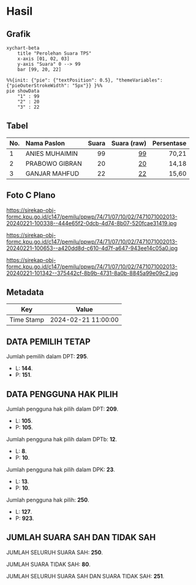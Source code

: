 # Hasil

## Grafik

```mermaid
xychart-beta
    title "Perolehan Suara TPS"
    x-axis [01, 02, 03]
    y-axis "Suara" 0 --> 99
    bar [99, 20, 22]
```

```mermaid
%%{init: {"pie": {"textPosition": 0.5}, "themeVariables": {"pieOuterStrokeWidth": "5px"}} }%%
pie showData
    "1" : 99
    "2" : 20
    "3" : 22
```

## Tabel

| No. | Nama Paslon    | Suara | Suara (raw) | Persentase |
|:--- |:-------------- | -----:| -----------:| ----------:|
| 1   | ANIES MUHAIMIN | 99    | [99][p-1]   | 70,21      |
| 2   | PRABOWO GIBRAN | 20    | [20][p-2]   | 14,18      |
| 3   | GANJAR MAHFUD  | 22    | [22][p-3]   | 15,60      |


[p-1]: https://github.com/gigit-pemilu/pemilu-2024-74-sulawesi-tenggara/blob/main/pilpres/hitung-suara/sub/74-sulawesi-tenggara/sub/71-kota-kendari/sub/07-wua-wua/sub/1002-bonggoeya/sub/013-tps/sub/paslon-1.txt
[p-2]: https://github.com/gigit-pemilu/pemilu-2024-74-sulawesi-tenggara/blob/main/pilpres/hitung-suara/sub/74-sulawesi-tenggara/sub/71-kota-kendari/sub/07-wua-wua/sub/1002-bonggoeya/sub/013-tps/sub/paslon-2.txt
[p-3]: https://github.com/gigit-pemilu/pemilu-2024-74-sulawesi-tenggara/blob/main/pilpres/hitung-suara/sub/74-sulawesi-tenggara/sub/71-kota-kendari/sub/07-wua-wua/sub/1002-bonggoeya/sub/013-tps/sub/paslon-3.txt

## Foto C Plano

https://sirekap-obj-formc.kpu.go.id/c147/pemilu/ppwp/74/71/07/10/02/7471071002013-20240221-100338--444e65f2-0dcb-4d74-8b07-520fcae31419.jpg

https://sirekap-obj-formc.kpu.go.id/c147/pemilu/ppwp/74/71/07/10/02/7471071002013-20240221-100653--a420dd8d-c610-4d7f-a647-943ee14c05a0.jpg

https://sirekap-obj-formc.kpu.go.id/c147/pemilu/ppwp/74/71/07/10/02/7471071002013-20240221-101342--375442cf-8b9b-4731-8a0b-8845a99e09c2.jpg


## Metadata

| Key        | Value               |
| ---------- | ------------------- |
| Time Stamp | 2024-02-21 11:00:00 |


## DATA PEMILIH TETAP

Jumlah pemilih dalam DPT: **295**.
 * L: **144**.
 * P: **151**.

## DATA PENGGUNA HAK PILIH

Jumlah pengguna hak pilih dalam DPT: **209**.
 * L: **105**.
 * P: **105**.

Jumlah pengguna hak pilih dalam DPTb: **12**.
 * L: **8**.
 * P: **10**.

Jumlah pengguna hak pilih dalam DPK: **23**.
 * L: **13**.
 * P: **10**.

Jumlah pengguna hak pilih: **250**.
 * L: **127**.
 * P: **923**.

## JUMLAH SUARA SAH DAN TIDAK SAH

JUMLAH SELURUH SUARA SAH: **250**.

JUMLAH SUARA TIDAK SAH: **80**.

JUMLAH SELURUH SUARA SAH DAN SUARA TIDAK SAH: **251**.



